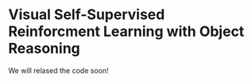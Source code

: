# Visual Self-Supervised Reinforcment Learning with Object Reasoning
We will relased the code soon!


